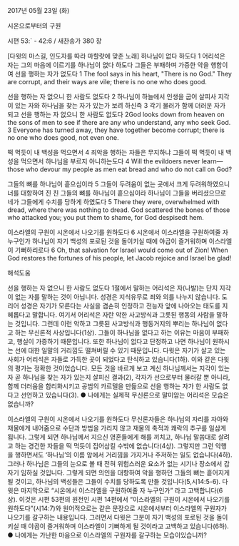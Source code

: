 2017년 05월 23일 (화)

시온으로부터의 구원



시편 53:` - 42:6 / 새찬송가 380 장


[다윗의 마스길, 인도자를 따라 마할랏에 맞춘 노래]
하나님이 없다 하도다
1 어리석은 자는 그의 마음에 이르기를 하나님이 없다 하도다 그들은 부패하며 가증한 악을 행함이여 선을 행하는 자가 없도다
1 The fool says in his heart, "There is no God." They are corrupt, and their ways are vile; there is no one who does good.

선을 행하는 자 없으니 한 사람도 없도다
2 하나님이 하늘에서 인생을 굽어 살피사 지각이 있는 자와 하나님을 찾는 자가 있는가 보려 하신즉 3 
각기 물러가 함께 더러운 자가 되고 선을 행하는 자 없으니 한 사람도 없도다
2God looks down from heaven on the sons of men to see if there are any who understand, any who seek God. 3 Everyone has turned away, they have together become corrupt; there is no one who does good, not even one.

떡 먹듯이 내 백성을 먹으면서
4 죄악을 행하는 자들은 무지하냐 그들이 떡 먹듯이 내 백성을 먹으면서 하나님을 부르지 아니하는도다
4 Will the evildoers never learn— those who devour my people as men eat bread and who do not call on God?

그들의 뼈를 하나님이 흩으심이라
5 그들이 두려움이 없는 곳에서 크게 두려워하였으니 너를 대항하여 진 친 그들의 뼈를 하나님이 흩으심이라 하나님이 그들을 버리셨으므로 네가 그들에게 수치를 당하게 하였도다
5 There they were, overwhelmed with dread, where there was nothing to dread. God scattered the bones of those who attacked you; you put them to shame, for God despisedt hem.

이스라엘의 구원이 시온에서 나오기를 원하도다
6 시온에서 이스라엘을 구원하여줄 자 누구인가 하나님이 자기 백성의 포로된 것을 돌이키실 때에 야곱이 즐거워하며 이스라엘이 기뻐하리로다
6 Oh, that salvation for Israel would come out of Zion! When God restores the fortunes of his people, let Jacob rejoice and Israel be glad!

해석도움




선을 행하는 자 없으니 한 사람도 없도다
1절에서 말하는 어리석은 자(나발)는 단지 지각이 없는 자를 말하는 것이 아닙니다. 성경은 지식유무로 죄와 의를 나누지 않습니다. 도리어 성경은 자기가 모른다는 사실을 겸손히 인정하고 전능자 앞에 나아오는 태도를 지혜롭다고 말합니다. 여기서 어리석은 자란 악한 사고방식과 그릇된 행동의 사람을 말하는 것입니다. 그런데 이런 악하고 그릇된 사고방식과 행동거지의 뿌리는 하나님이 없다고 하는 무신론적 사상입니다(1상). 그들이 하나님을 없다고 하는 이유는 마음이 부패하고, 행실이 가증하기 때문입니다. 또한 하나님이 없다고 단정하고 나면 하나님이 원하시는 선에 대한 일말의 거리낌도 떨쳐버릴 수 있기 때문입니다. 다윗은 자기가 살고 있는 사회가 어리석은 자들로 가득한 곳이 되었다고 탄식하고 있습니다(1하). 이와 같은 다윗의 평가는 정확한 것이었습니다. 모든 것을 바르게 보고 계신 하나님께서는 지각이 있는 자 곧 하나님을 찾는 자가 있는지 살피신 결과(2), 각자가 선으로부터 물러갈 뿐 아니라, 함께 더러움을 합리화시키고 공범의 카르텔을 만듦으로 선을 행하는 자가 한 사람도 없다고 선언하고 있습니다(3).
● 나에게는 실제적 무신론으로 말미암는 어리석은 모습은 없습니까?

이스라엘의 구원이 시온에서 나오기를 원하도다
무신론자들은 하나님의 자리를 자아와 재물에게 내어줌으로 수단과 방법을 가리지 않고 재물의 축적과 쾌락의 추구를 일삼게 됩니다. 그렇게 되면 하나님께서 지으신 영혼들에게 해를 끼치고, 하나님 말씀대로 살려고 하는 경건한 자들을 떡 먹듯이 집어삼킬 수밖에 없습니다(4상). 그렇지만 그런 악행을 행하면서도 ‘하나님’의 이름 앞에서 거리낌을 가지거나 주저하는 일도 없습니다(4하). 그러나 하나님은 그들의 눈으로 볼 때 전혀 위험스러운 요소가 없는 시기나 장소에서 갑자기 임하실 것입니다. 그렇게 되면 의인을 대항하여 악을 행하던 그들의 뼈는 흩어지게 될 것이고, 하나님의 백성들은 그들이 수치를 당하도록 만들 것입니다(5,시14:5-6). 다윗은 마지막으로 “시온에서 이스라엘을 구원하여줄 자 누구인가”
라고 고백합니다(6상). 이것은 시편 53편의 원전인 시편 14편에서 “이스라엘의 구원이 시온에서 나오기를 원하도다”(시14:7)와 원어적으로는 같은 문장으로 시온에서부터 이스라엘의 구원자가 나오기를 갈구하는 내용입니다. 그러면서 다윗은 그분이 자기 백성의 포로된 것을 돌이키실 때 야곱이 즐거워하며 이스라엘이 기뻐하게 될 것이라고 고백하고 있습니다(6하).
● 나에게는 가난한 마음으로 이스라엘의 구원자를 갈구하는 모습이있습니까?